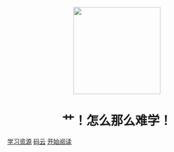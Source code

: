 <p align="center">
<img src="https://timgsa.baidu.com/timg?image&quality=80&size=b9999_10000&sec=1587582468380&di=d3c2f697e901ef3e79ca45a207febd8f&imgtype=0&src=http%3A%2F%2Fcdnimg103.lizhi.fm%2Faudio_cover%2F2014%2F10%2F23%2F15327671847107591_320x320.jpg" width="200" height="200"/>
</p>
<h1 align="center">艹！怎么那么难学！</h1>

[学习资源](https://shimo.im/docs/MuiACIg1HlYfVxrj/)
[码云](https://gitee.com/chenot/demo)
[开始阅读](#燃宝学习Java文档)





